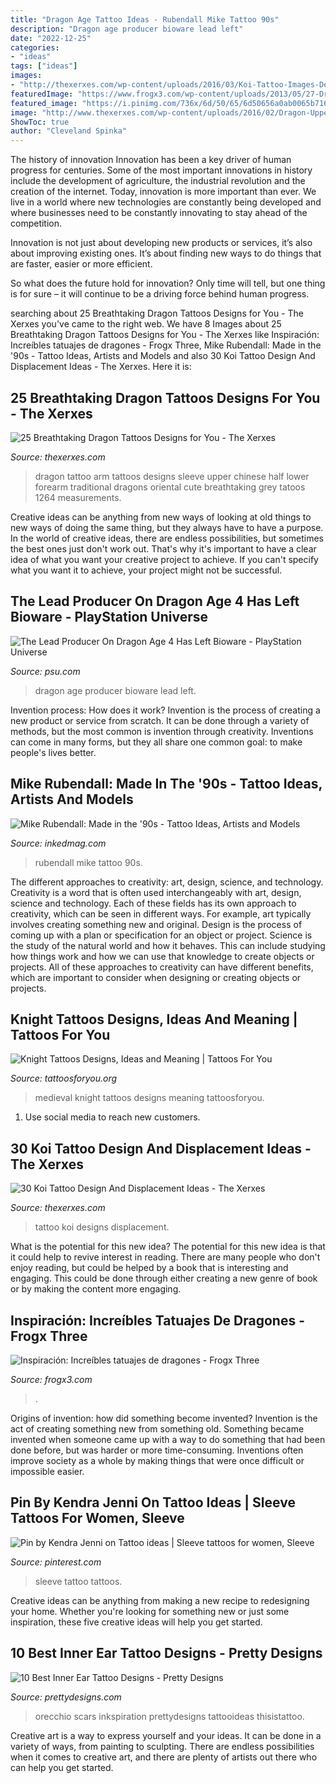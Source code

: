 ```yaml
---
title: "Dragon Age Tattoo Ideas - Rubendall Mike Tattoo 90s"
description: "Dragon age producer bioware lead left"
date: "2022-12-25"
categories:
- "ideas"
tags: ["ideas"]
images:
- "http://thexerxes.com/wp-content/uploads/2016/03/Koi-Tattoo-Images-Designs.jpg"
featuredImage: "https://www.frogx3.com/wp-content/uploads/2013/05/27-Dragon_Tattoo_by-zakknoir.jpg"
featured_image: "https://i.pinimg.com/736x/6d/50/65/6d50656a0ab0065b716d4dd487f8ddd2.jpg"
image: "http://www.thexerxes.com/wp-content/uploads/2016/02/Dragon-Upper-Arm-Tattoos.jpg"
ShowToc: true
author: "Cleveland Spinka"
---
```



The history of innovation
Innovation has been a key driver of human progress for centuries. Some of the most important innovations in history include the development of agriculture, the industrial revolution and the creation of the internet.
Today, innovation is more important than ever. We live in a world where new technologies are constantly being developed and where businesses need to be constantly innovating to stay ahead of the competition.

Innovation is not just about developing new products or services, it’s also about improving existing ones. It’s about finding new ways to do things that are faster, easier or more efficient.

So what does the future hold for innovation? Only time will tell, but one thing is for sure – it will continue to be a driving force behind human progress.

	

		
searching about 25 Breathtaking Dragon Tattoos Designs for You - The Xerxes you've came to the right web. We have 8 Images about 25 Breathtaking Dragon Tattoos Designs for You - The Xerxes like Inspiración: Increíbles tatuajes de dragones - Frogx Three, Mike Rubendall: Made in the &#039;90s - Tattoo Ideas, Artists and Models and also 30 Koi Tattoo Design And Displacement Ideas - The Xerxes. Here it is:
		
    
## 25 Breathtaking Dragon Tattoos Designs For You - The Xerxes

<img loading=lazy src="http://www.thexerxes.com/wp-content/uploads/2016/02/Dragon-Upper-Arm-Tattoos.jpg" onerror="this.onerror=null;this.src='https://tse3.mm.bing.net/th?id=OIP.M1Vc7zeCkGmbSPRRFhDZTwHaLs&amp;pid=15.1';" alt="25 Breathtaking Dragon Tattoos Designs for You - The Xerxes">

_Source: thexerxes.com_

>dragon tattoo arm tattoos designs sleeve upper chinese half lower forearm traditional dragons oriental cute breathtaking grey tatoos 1264 measurements. 

	

Creative ideas can be anything from new ways of looking at old things to new ways of doing the same thing, but they always have to have a purpose. In the world of creative ideas, there are endless possibilities, but sometimes the best ones just don't work out. That's why it's important to have a clear idea of what you want your creative project to achieve. If you can't specify what you want it to achieve, your project might not be successful.

    
## The Lead Producer On Dragon Age 4 Has Left Bioware - PlayStation Universe

<img loading=lazy src="https://www.psu.com/wp/wp-content/uploads/2019/08/the-lead-producer-producer-on-dragon-age-4-has-left-bioware.jpg" onerror="this.onerror=null;this.src='https://tse4.mm.bing.net/th?id=OIP.ZIa9FoLKGLJFSRf425FDXAHaEK&amp;pid=15.1';" alt="The Lead Producer On Dragon Age 4 Has Left Bioware - PlayStation Universe">

_Source: psu.com_

>dragon age producer bioware lead left. 

	

Invention process: How does it work?
Invention is the process of creating a new product or service from scratch. It can be done through a variety of methods, but the most common is invention through creativity. Inventions can come in many forms, but they all share one common goal: to make people's lives better.

    
## Mike Rubendall: Made In The &#039;90s - Tattoo Ideas, Artists And Models

<img loading=lazy src="https://www.inkedmag.com/.image/t_share/MTU5MDMyOTQ3NjUxMDYxNTI4/img_3132.jpg" onerror="this.onerror=null;this.src='https://tse2.mm.bing.net/th?id=OIP.cX-Y_rOAQAID1absS_-2_QHaLG&amp;pid=15.1';" alt="Mike Rubendall: Made in the &#039;90s - Tattoo Ideas, Artists and Models">

_Source: inkedmag.com_

>rubendall mike tattoo 90s. 

	

The different approaches to creativity: art, design, science, and technology.
Creativity is a word that is often used interchangeably with art, design, science and technology. Each of these fields has its own approach to creativity, which can be seen in different ways. For example, art typically involves creating something new and original. Design is the process of coming up with a plan or specification for an object or project. Science is the study of the natural world and how it behaves. This can include studying how things work and how we can use that knowledge to create objects or projects. All of these approaches to creativity can have different benefits, which are important to consider when designing or creating objects or projects.

    
## Knight Tattoos Designs, Ideas And Meaning | Tattoos For You

<img loading=lazy src="https://www.tattoosforyou.org/wp-content/uploads/2016/03/Medieval-Knight-Tattoos-1.jpg" onerror="this.onerror=null;this.src='https://tse4.mm.bing.net/th?id=OIP.DMxcRh73r1XHniseAGuE8QHaJ4&amp;pid=15.1';" alt="Knight Tattoos Designs, Ideas and Meaning | Tattoos For You">

_Source: tattoosforyou.org_

>medieval knight tattoos designs meaning tattoosforyou. 

	

1. Use social media to reach new customers.

    
## 30 Koi Tattoo Design And Displacement Ideas - The Xerxes

<img loading=lazy src="http://thexerxes.com/wp-content/uploads/2016/03/Koi-Tattoo-Images-Designs.jpg" onerror="this.onerror=null;this.src='https://tse1.mm.bing.net/th?id=OIP.MdGIPaurYHvXE6sMtRwcOAHaMG&amp;pid=15.1';" alt="30 Koi Tattoo Design And Displacement Ideas - The Xerxes">

_Source: thexerxes.com_

>tattoo koi designs displacement. 

	

What is the potential for this new idea?
The potential for this new idea is that it could help to revive interest in reading. There are many people who don't enjoy reading, but could be helped by a book that is interesting and engaging. This could be done through either creating a new genre of book or by making the content more engaging.

    
## Inspiración: Increíbles Tatuajes De Dragones - Frogx Three

<img loading=lazy src="https://www.frogx3.com/wp-content/uploads/2013/05/27-Dragon_Tattoo_by-zakknoir.jpg" onerror="this.onerror=null;this.src='https://tse2.mm.bing.net/th?id=OIP.uL23ervgKAyRjN_zEo8ZLAHaLM&amp;pid=15.1';" alt="Inspiración: Increíbles tatuajes de dragones - Frogx Three">

_Source: frogx3.com_

>. 

	

Origins of invention: how did something become invented?
Invention is the act of creating something new from something old. Something became invented when someone came up with a way to do something that had been done before, but was harder or more time-consuming. Inventions often improve society as a whole by making things that were once difficult or impossible easier.

    
## Pin By Kendra Jenni On Tattoo Ideas | Sleeve Tattoos For Women, Sleeve

<img loading=lazy src="https://i.pinimg.com/736x/6d/50/65/6d50656a0ab0065b716d4dd487f8ddd2.jpg" onerror="this.onerror=null;this.src='https://tse2.mm.bing.net/th?id=OIP.z5VFJ-6B9ohYxYtpAkEXsQHaKL&amp;pid=15.1';" alt="Pin by Kendra Jenni on Tattoo ideas | Sleeve tattoos for women, Sleeve">

_Source: pinterest.com_

>sleeve tattoo tattoos. 

	

Creative ideas can be anything from making a new recipe to redesigning your home. Whether you're looking for something new or just some inspiration, these five creative ideas will help you get started.

    
## 10 Best Inner Ear Tattoo Designs - Pretty Designs

<img loading=lazy src="https://i1.wp.com/www.prettydesigns.com/wp-content/uploads/2015/01/Crown-Inner-Ear-Tattoo.jpg?fit=375%2C500&amp;ssl=1" onerror="this.onerror=null;this.src='https://tse1.mm.bing.net/th?id=OIP.wnt69QsbkEGwdDPjmRZD6QHaJ4&amp;pid=15.1';" alt="10 Best Inner Ear Tattoo Designs - Pretty Designs">

_Source: prettydesigns.com_

>orecchio scars inkspiration prettydesigns tattooideas thisistattoo. 

	

Creative art is a way to express yourself and your ideas. It can be done in a variety of ways, from painting to sculpting. There are endless possibilities when it comes to creative art, and there are plenty of artists out there who can help you get started.

